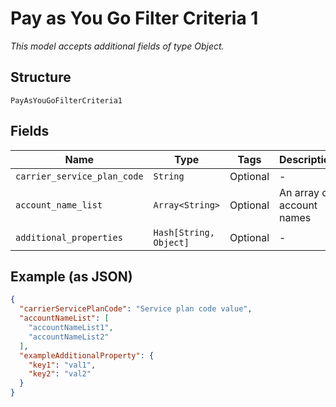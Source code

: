 
# Pay as You Go Filter Criteria 1

*This model accepts additional fields of type Object.*

## Structure

`PayAsYouGoFilterCriteria1`

## Fields

| Name | Type | Tags | Description |
|  --- | --- | --- | --- |
| `carrier_service_plan_code` | `String` | Optional | - |
| `account_name_list` | `Array<String>` | Optional | An array of account names |
| `additional_properties` | `Hash[String, Object]` | Optional | - |

## Example (as JSON)

```json
{
  "carrierServicePlanCode": "Service plan code value",
  "accountNameList": [
    "accountNameList1",
    "accountNameList2"
  ],
  "exampleAdditionalProperty": {
    "key1": "val1",
    "key2": "val2"
  }
}
```

